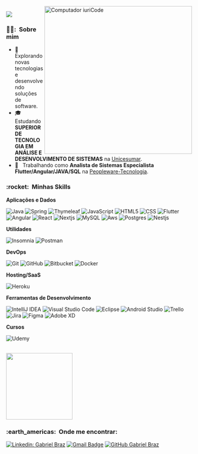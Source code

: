 <img src="https://raw.githubusercontent.com/MicaelliMedeiros/micaellimedeiros/master/image/computer-illustration.png" min-width="400px" max-width="400px" width="400px" align="right" alt="Computador iuriCode">

![](https://komarev.com/ghpvc/?username=gbrazdev&color=006bed)

<h3> 🏋️‍♂️: &nbsp;Sobre mim </h3>

- 🤔 &nbsp; Explorando novas tecnologias e desenvolvendo soluções de software.
- 🎓 &nbsp; Estudando **SUPERIOR DE TECNOLOGIA EM ANÁLISE E DESENVOLVIMENTO DE SISTEMAS** na <a href="https://www.unicesumar.edu.br/home/">Unicesumar</a>.
- 💼 &nbsp; Trabalhando como **Analista de Sistemas Especialista Flutter/Angular/JAVA/SQL** na <a href="https://www.ppware2.com.br">Peopleware-Tecnologia</a>.


<h3> :rocket: &nbsp;Minhas Skills </h3>

**Aplicações e Dados**
  
  ![Java](https://img.shields.io/badge/-Java-333333?style=flat&logo=Java)
  ![Spring](https://img.shields.io/badge/spring-333333??style=flat&logo=spring)
  ![Thymeleaf](https://img.shields.io/badge/Thymeleaf-333333??style=flat&logo=Thymeleaf)
  ![JavaScript](https://img.shields.io/badge/-JavaScript-333333?style=flat&logo=javascript)
  ![HTML5](https://img.shields.io/badge/-HTML5-333333?style=flat&logo=HTML5)
  ![CSS](https://img.shields.io/badge/-CSS-333333?style=flat&logo=CSS3&logoColor=1572B6)
  ![Flutter](https://img.shields.io/badge/-Flutter-333333?style=flat&logo=Flutter)
  ![Angular](https://img.shields.io/badge/Angular-333333?style=flat&logo=angular&logoColor=white)
  ![React](https://img.shields.io/badge/-React-333333?style=flat&logo=react)
  ![Nextjs](https://img.shields.io/badge/-next.js-333333??style=flat&logo=next.js)
  ![MySQL](https://img.shields.io/badge/-MySQL-333333?style=flat&logo=mysql)
  ![Aws](https://img.shields.io/badge/Amazon_AWS-333333?style=flat&logo=amazon-aws&logoColor=white)
  ![Postgres](https://img.shields.io/badge/postgres-333333??style=flat&logo=postgresql)
  ![Nestjs](https://img.shields.io/badge/-NestJs-333333??style=flat&logo=NestJs)


**Utilidades**

  ![Insomnia](https://img.shields.io/badge/-Insomnia-333333?style=flat&logo=insomnia)
  ![Postman](https://img.shields.io/badge/-Postman-333333?style=flat&logo=postman)

**DevOps**

  ![Git](https://img.shields.io/badge/-Git-333333?style=flat&logo=git)
  ![GitHub](https://img.shields.io/badge/-GitHub-333333?style=flat&logo=github)
  ![Bitbucket](https://img.shields.io/badge/-Bitbucket-333333?style=flat&logo=bitbucket)
  ![Docker](https://img.shields.io/badge/-Docker-333333?style=flat&logo=docker)
 

  **Hosting/SaaS**

   ![Heroku](https://img.shields.io/badge/heroku-333333??style=flat&logo=heroku)

**Ferramentas de Desenvolvimento**

  ![IntelliJ IDEA](https://img.shields.io/badge/IntelliJIDEA-333333??style=flat&logo=intellij-idea)
  ![Visual Studio Code](https://img.shields.io/badge/-Visual%20Studio%20Code-333333?style=flat&logo=visual-studio-code&logoColor=007ACC)
  ![Eclipse](https://img.shields.io/badge/-Eclipse-333333?style=flat&logo=eclipse-ide&logoColor=2C2255)
  ![Android Studio](https://img.shields.io/badge/Android%20Studio-333333??style=flat&logo=android-studio)
  ![Trello](https://img.shields.io/badge/-Trello-333333?style=flat&logo=trello&logoColor=007ACC)
  ![Jira](https://img.shields.io/badge/-Jira-333333?style=flat&logo=jira&logoColor=007ACC)
  ![Figma](https://img.shields.io/badge/-Figma-333333?style=flat&logo=figma&logoColor=007ACC)
  ![Adobe XD](https://img.shields.io/badge/-Adobe%20XD-333333?style=flat&logo=adobe-xd&logoColor=007ACC)

  **Cursos**
  
  ![Udemy](https://img.shields.io/badge/Udemy-333333??style=flat&logo=Udemy)

<br/>

<a href="https://github.com/gbrazdev">
  <img height="180em" src="https://github-readme-stats.vercel.app/api?username=gbrazdev&theme=dracula&show_icons=true" />
</a>

<br/>

<h3> :earth_americas: &nbsp;Onde me encontrar: </h3> 

[![Linkedin: Gabriel Braz](https://img.shields.io/badge/-Linkedin-blue?style=flat-square&logo=Linkedin&logoColor=white&link=https://www.linkedin.com/in/gabriel-braz-649a1325/)](https://www.linkedin.com/in/gabriel-braz-649a1325/)
[![Gmail Badge](https://img.shields.io/badge/-gmail.com-006bed?style=flat-square&logo=Gmail&logoColor=white&link=mailto:gabrielbrazdev@gmail.com)](mailto:gabrielbrazdev@gmail.com)
[![GitHub Gabriel Braz]( https://img.shields.io/github/followers/VanessaSwerts?label=follow&style=social)](https://github.com/gbrazdev)
